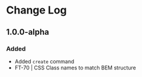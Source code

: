 # Change Log

## 1.0.0-alpha

### Added

- Added `create` command
- FT-70 | CSS Class names to match BEM structure

